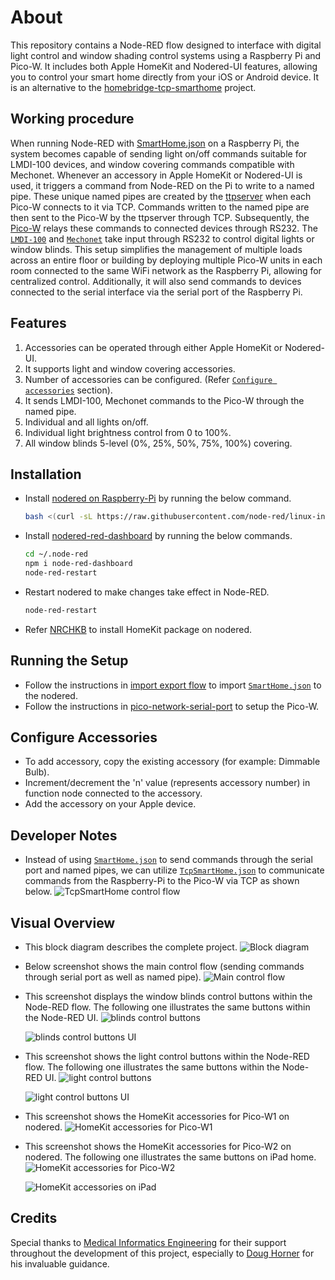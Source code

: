 # About
This repository contains a Node-RED flow designed to interface with digital light control and window shading control systems using a Raspberry Pi and Pico-W. It includes both Apple HomeKit and Nodered-UI features, allowing you to control your smart home directly from your iOS or Android device. It is an alternative to the [homebridge-tcp-smarthome](https://github.com/RajkumarGara/homebridge-tcp-smarthome) project.

## Working procedure
When running Node-RED with [SmartHome.json](./SmartHome.json) on a Raspberry Pi, the system becomes capable of sending light on/off commands suitable for LMDI-100 devices, and window covering commands compatible with Mechonet. Whenever an accessory in Apple HomeKit or Nodered-UI is used, it triggers a command from Node-RED on the Pi to write to a named pipe. These unique named pipes are created by the [ttpserver](https://github.com/RajkumarGara/pico-network-serial-port/blob/main/ttpserver.js) when each Pico-W connects to it via TCP. Commands written to the named pipe are then sent to the Pico-W by the ttpserver through TCP. Subsequently, the [Pico-W](https://github.com/RajkumarGara/pico-network-serial-port/blob/main/main.py) relays these commands to connected devices through RS232. The [`LMDI-100`](./docs/LMDI_Serial_Protocol.pdf) and [`Mechonet`](./docs/Mecho_Shade_Serial_Protocol.pdf) take input through RS232 to control digital lights or window blinds. This setup simplifies the management of multiple loads across an entire floor or building by deploying multiple Pico-W units in each room connected to the same WiFi network as the Raspberry Pi, allowing for centralized control. Additionally, it will also send commands to devices connected to the serial interface via the serial port of the Raspberry Pi.

## Features
1. Accessories can be operated through either Apple HomeKit or Nodered-UI.
2. It supports light and window covering accessories.
3. Number of accessories can be configured. (Refer [`Configure accessories`](#Configure-Accessories) section).
4. It sends LMDI-100, Mechonet commands to the Pico-W through the named pipe.
5. Individual and all lights on/off.
6. Individual light brightness control from 0 to 100%.
7. All window blinds 5-level (0%, 25%, 50%, 75%, 100%) covering.

## Installation
* Install [nodered on Raspberry-Pi](https://nodered.org/docs/getting-started/raspberrypi) by running the below command.
    ```bash
    bash <(curl -sL https://raw.githubusercontent.com/node-red/linux-installers/master/deb/update-nodejs-and-nodered)
    ```  
* Install [nodered-red-dashboard](https://flows.nodered.org/node/node-red-dashboard) by running the below commands.
    ```bash
    cd ~/.node-red
    npm i node-red-dashboard
    node-red-restart
    ```  
* Restart nodered to make changes take effect in Node-RED.
    ```bash
    node-red-restart
    ```
* Refer [NRCHKB](https://github.com/NRCHKB/node-red-contrib-homekit-bridged?tab=readme-ov-file#easy-install) to install HomeKit package on nodered.

## Running the Setup
* Follow the instructions in [import export flow](https://flowfuse.com/blog/2023/03/3-quick-node-red-tips-5/#1.-copy-and-share-your-flows-using-export-and-import) to import [`SmartHome.json`](./SmartHome.json) to the nodered.
* Follow the instructions in [pico-network-serial-port](https://github.com/RajkumarGara/pico-network-serial-port) to setup the Pico-W.

## Configure Accessories
* To add accessory, copy the existing accessory (for example: Dimmable Bulb).
* Increment/decrement the 'n' value (represents accessory number) in function node connected to the accessory.
* Add the accessory on your Apple device.

## Developer Notes
* Instead of using [`SmartHome.json`](./SmartHome.json) to send commands through the serial port and named pipes, we can utilize [`TcpSmartHome.json`](./extras/TcpSmartHome.json) to communicate commands from the Raspberry-Pi to the Pico-W via TCP as shown below.
    ![TcpSmartHome control flow](img/7.jpg)

## Visual Overview
* This block diagram describes the complete project.
    ![Block diagram](img/1.jpg)

* Below screenshot shows the main control flow (sending commands through serial port as well as named pipe).
    ![Main control flow](img/2.jpg)

* This screenshot displays the window blinds control buttons within the Node-RED flow. The following one illustrates the same buttons within the Node-RED UI.
    ![blinds control buttons](img/3.jpg)

    ![blinds control buttons UI](img/8.jpg)

* This screenshot shows the light control buttons within the Node-RED flow. The following one illustrates the same buttons within the Node-RED UI.
    ![light control buttons](img/4.jpg)

    ![light control buttons UI](img/9.jpg)

* This screenshot shows the HomeKit accessories for Pico-W1 on nodered.
    ![HomeKit accessories for Pico-W1](img/5.jpg)

* This screenshot shows the HomeKit accessories for Pico-W2 on nodered. The following one illustrates the same buttons on iPad home.
    ![HomeKit accessories for Pico-W2](img/6.jpg)

    ![HomeKit accessories on iPad](img/10.jpg)

## Credits
Special thanks to [Medical Informatics Engineering](https://www.mieweb.com/) for their support throughout the development of this project, especially to [Doug Horner](https://github.com/horner) for his invaluable guidance.